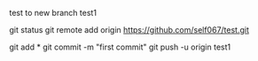 test to new branch test1

git status
git remote add origin https://github.com/self067/test.git

git add *
git commit -m "first commit"
git push -u origin test1



